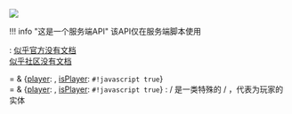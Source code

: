 <a href="https://github.com/qndm"><img src="https://img.shields.io/badge/%E8%B4%A1%E7%8C%AE%E8%80%85-qndm-blue"></img></a>

!!! info "这是一个服务端API"
    该API仅在服务端脚本使用

: [似乎官方没有文档]()  
  [似乎社区没有文档]()


[](Box3PlayerEntity) = [](Box3Entity) & {[player](property): [](Box3Player), [isPlayer](property): `#!javascript true`}  
[](GamePlayerEntity) = [](GameEntity) & {[player](property): [](GamePlayer), [isPlayer](property): `#!javascript true`}
:   [](Box3PlayerEntity) / [](GamePlayerEntity)是一类特殊的[](Box3Entity) / [](GameEntity)，代表为玩家的实体